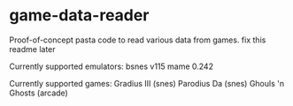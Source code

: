 # game-data-reader
Proof-of-concept pasta code to read various data from games. fix this readme later

Currently supported emulators:
bsnes v115
mame 0.242

Currently supported games:
Gradius III (snes)
Parodius Da (snes)
Ghouls 'n Ghosts (arcade)
